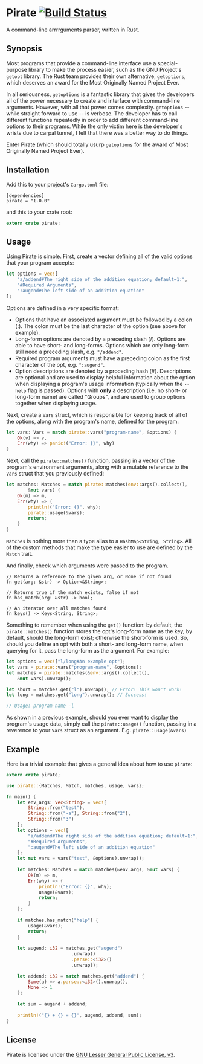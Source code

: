 Pirate [![Build Status](https://travis-ci.org/zcdziura/pirate.svg?branch=master)](https://travis-ci.org/zcdziura/pirate)
======

A command-line arrrrguments parser, written in Rust.

Synopsis
--------

Most programs that provide a command-line interface use a special-purpose library to make the process easier, such as the GNU Project's `getopt` library. The Rust team provides their own alternative, `getoptions`, which deserves an award for the Most Originally Named Project Ever.

In all seriousness, `getoptions` is a fantastic library that gives the developers all of the power necessary to create and interface with command-line arguments. However, with all that power comes complexity. `getoptions` -- while straight forward to use -- is verbose. The developer has to call different functions repeatedly in order to add different command-line options to their programs. While the only victim here is the developer's wrists due to carpal tunnel, I felt that there was a
better way to do things.

Enter Pirate (which should totally usurp `getoptions` for the award of Most Originally Named Project Ever).

Installation
------------

Add this to your project's `Cargo.toml` file:

```
[dependencies]
pirate = "1.0.0"
```

and this to your crate root:

```rust
extern crate pirate;
```

Usage
-----

Using Pirate is simple. First, create a vector defining all of the valid options that your program accepts:

```rust
let options = vec![
    "a/addend#The right side of the addition equation; default=1:",
    "#Required Arguments",
    ":augend#The left side of an addition equation"
];
```

Options are defined in a very specific format:

  * Options that have an associated argument must be followed by a colon (:). The colon must be the last character of the option (see above for example).
  * Long-form options are denoted by a preceding slash (/). Options are able to have short- and long-forms. Options which are only long-form still need a preceding slash, e.g. `"/addend"`.
  * Required program arguments must have a preceding colon as the first character of the opt, e.g. `":augend"`.
  * Option descriptions are denoted by a proceding hash (#). Descriptions are optional and are used to display helpful information about the option when displaying a program's usage information (typically when the `--help` flag is passed). Options with **only** a description (i.e. no short- or long-form name) are called "Groups", and are used to group options together when displaying usage.

Next, create a `Vars` struct, which is responsible for keeping track of all of the options, along with the program's name, defined for the program:

```rust
let vars: Vars = match pirate::vars("program-name", &options) {
    Ok(v) => v,
    Err(why) => panic!("Error: {}", why)
}
```

Next, call the `pirate::matches()` function, passing in a vector of the program's environment arguments, along with a mutable reference to the `Vars` struct that you previously defined:

```rust
let matches: Matches = match pirate::matches(env::args().collect(),
        &mut vars) {
    Ok(m) => m,
    Err(why) => {
        println!("Error: {}", why);
        pirate::usage(&vars);
        return;
    }
}
```
`Matches` is nothing more than a type alias to a `HashMap<String, String>`. All of the custom methods that make the type easier to use are defined by the `Match` trait.

And finally, check which arguments were passed to the program.

```
// Returns a reference to the given arg, or None if not found
fn get(arg: &str) -> Option<&String>;

// Returns true if the match exists, false if not
fn has_match(arg: &str) -> bool;

// An iterator over all matches found
fn keys() -> Keys<String, String>;
```

Something to remember when using the `get()` function: by default, the `pirate::matches()` function stores the opt's long-form name as the key, by default, should the long-form exist; otherwise the short-form is used. So, should you define an opt with both a short- and long-form name, when querying for it, pass the long-form as the argument. For example:

```rust
let options = vec!["l/long#An example opt"];
let vars = pirate::vars("program-name", &options);
let matches = pirate::matches(&env::args().collect(),
    &mut vars).unwrap();

let short = matches.get("l").unwrap(); // Error! This won't work!
let long = matches.get("long").unwrap(); // Success!

// Usage: program-name -l
```

As shown in a previous example, should you ever want to display the program's usage data, simply call the `pirate::usage()` function, passing in a reverence to your `Vars` struct as an argument. E.g. `pirate::usage(&vars)`

Example
-------

Here is a trivial example that gives a general idea about how to use `pirate`:

```rust
extern crate pirate;

use pirate::{Matches, Match, matches, usage, vars};

fn main() {
    let env_args: Vec<String> = vec![
        String::from("test"),
        String::from("-a"), String::from("2"),
        String::from("3")
    ];
    let options = vec![
        "a/addend#The right side of the addition equation; default=1:",
        "#Required Arguments",
        ":augend#The left side of an addition equation"
    ];
    let mut vars = vars("test", &options).unwrap();
    
    let matches: Matches = match matches(&env_args, &mut vars) {
        Ok(m) => m,
        Err(why) => {
            println!("Error: {}", why);
            usage(&vars);
            return;
        }
    };
    
    if matches.has_match("help") {
        usage(&vars);
        return;
    }
    
    let augend: i32 = matches.get("augend")
                        .unwrap()
                        .parse::<i32>()
                        .unwrap();

    let addend: i32 = match matches.get("addend") {
        Some(a) => a.parse::<i32>().unwrap(),
        None => 1
    };
    
    let sum = augend + addend;
    
    println!("{} + {} = {}", augend, addend, sum);
}
```

License
-------

Pirate is licensed under the [GNU Lesser General Public License, v3](https://www.gnu.org/licenses/lgpl.html).
